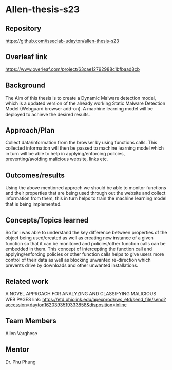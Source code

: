 # Allen-thesis-s23 

## Repository

https://github.com/isseclab-udayton/allen-thesis-s23 

## Overleaf link

https://www.overleaf.com/project/63cae12792988c1bfbaad8cb

## Background
The Aim of this thesis is to create a Dynamic Malware detection model,
which is a updated version of the already working Static Malware Detection Model
(Webguard browser add-on). A machine learning model will be deployed to achieve the desired results. 

## Approach/Plan
Collect data/information from the browser by using functions calls. This collected information will then be passed to machine learning model which in turn will be able to help in applying/enforcing policies, preventing/avoiding malicious website, links etc.

## Outcomes/results
Using the above mentioned approch we should be able to monitor functions and their properties that are being used through out the website and collect information from them, this in turn helps to train the machine learning model that is being implemented.

## Concepts/Topics learned
So far i was able to understand  the key difference between properties of the object being used/created as well as creating new instance of a given function so that it can be monitored and policies/other function calls can be embedded in them. This concept of intercepting the function call and applying/enforcing policies or other function calls helps to give users more control of their data as well as blocking unwanted re-direction which prevents drive by downloads and other unwanted installations. 

## Related work
A NOVEL APPROACH FOR ANALYZING AND CLASSIFYING MALICIOUS WEB PAGES
link: https://etd.ohiolink.edu/apexprod/rws_etd/send_file/send?accession=dayton1620393519333858&disposition=inline 


## Team Members
   Allen Varghese
  
## Mentor
   Dr. Phu Phung